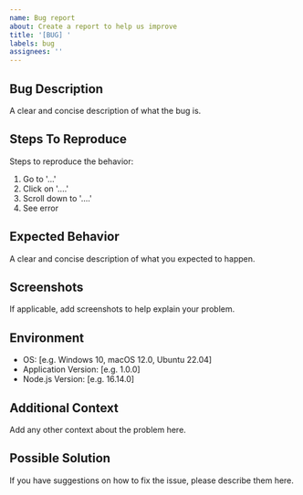 ```yaml
---
name: Bug report
about: Create a report to help us improve
title: '[BUG] '
labels: bug
assignees: ''
---
```


## Bug Description
A clear and concise description of what the bug is.

## Steps To Reproduce
Steps to reproduce the behavior:
1. Go to '...'
2. Click on '....'
3. Scroll down to '....'
4. See error

## Expected Behavior
A clear and concise description of what you expected to happen.

## Screenshots
If applicable, add screenshots to help explain your problem.

## Environment
 - OS: [e.g. Windows 10, macOS 12.0, Ubuntu 22.04]
 - Application Version: [e.g. 1.0.0]
 - Node.js Version: [e.g. 16.14.0]

## Additional Context
Add any other context about the problem here.

## Possible Solution
If you have suggestions on how to fix the issue, please describe them here.